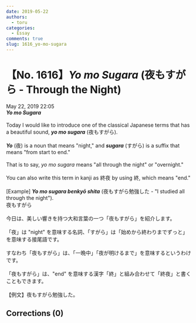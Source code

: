 ```yaml
---
date: 2019-05-22
authors:
  - toru
categories:
  - Essay
comments: true
slug: 1616_yo-mo-sugara
---
```


# 【No. 1616】<strong><em>Yo mo Sugara</strong></em> (夜もすがら - Through the Night)
<div class="date">May 22, 2019 22:05</div>
<div id="post"><div id="body_show_ori">
<strong><em>Yo mo Sugara</strong></em><br/><br/>Today I would like to introduce one of the classical Japanese terms that has a beautiful sound, <strong><em>yo mo sugara</em></strong> (夜もすがら).<br/><br/><strong><em>Yo</em></strong> (夜) is a noun that means "night," and <strong><em>sugara</em></strong> (すがら) is a suffix that means "from start to end."<br/><br/>That is to say, <em>yo mo sugara</em> means "all through the night" or "overnight."<br/><br/>You can also write this term in kanji as 終夜 by using 終, which means "end."<br/><br/>[Example] <strong><em>Yo mo sugara benkyō shita</em></strong> (夜もすがら勉強した - "I studied all through the night").
</div></div>

<!-- more -->

<div id="post_ja"><div id="body_show_mo">
夜もすがら<br/><br/>今日は、美しい響きを持つ大和言葉の一つ「夜もすがら」を紹介します。<br/><br/>「夜」は "night" を意味する名詞、「すがら」は「始めから終わりまでずっと」を意味する接尾語です。<br/><br/>すなわち「夜もすがら」は、「一晩中」「夜が明けるまで」を意味するというわけです。<br/><br/>「夜もすがら」は、"end" を意味する漢字「終」と組み合わせて「終夜」と書くこともできます。<br/><br/>【例文】夜もすがら勉強した。
</div></div>

## Corrections (0)

